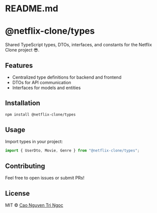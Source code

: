 # README.md

# @netflix-clone/types

Shared TypeScript types, DTOs, interfaces, and constants for the Netflix Clone project 😎.

## Features

-   Centralized type definitions for backend and frontend
-   DTOs for API communication
-   Interfaces for models and entities

## Installation

```sh
npm install @netflix-clone/types
```

## Usage

Import types in your project:

```ts
import { UserDto, Movie, Genre } from "@netflix-clone/types";
```

## Contributing

Feel free to open issues or submit PRs!

## License

MIT © [Cao Nguyen Tri Ngoc](LICENSE)
